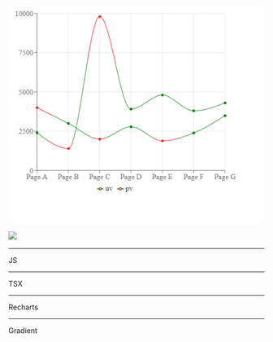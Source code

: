 ![](https://github.com/ilyasushko/JS_Recharts_gradient_frame/blob/main/Title.png)


![](https://img.shields.io/badge/Готовность-100%25-green)
____
JS
____
TSX
____
Recharts
____
Gradient
